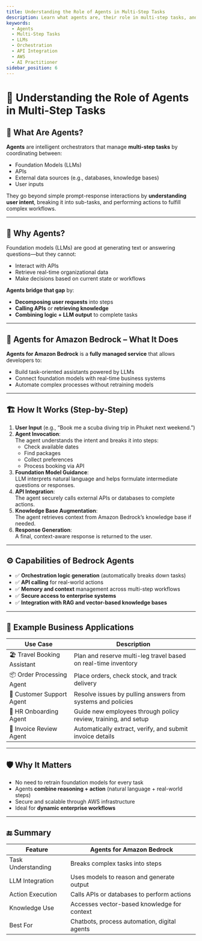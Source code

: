 ```yaml
---
title: Understanding the Role of Agents in Multi-Step Tasks
description: Learn what agents are, their role in multi-step tasks, and how they interact with LLMs, APIs, and data sources for the AWS AI Practitioner exam.
keywords:
  - Agents
  - Multi-Step Tasks
  - LLMs
  - Orchestration
  - API Integration
  - AWS
  - AI Practitioner
sidebar_position: 6
---
```


# 🤖 Understanding the Role of Agents in Multi-Step Tasks

## 🧩 What Are Agents?

**Agents** are intelligent orchestrators that manage **multi-step tasks** by coordinating between:

- Foundation Models (LLMs)
- APIs
- External data sources (e.g., databases, knowledge bases)
- User inputs

They go beyond simple prompt-response interactions by **understanding user intent**, breaking it into sub-tasks, and performing actions to fulfill complex workflows.

---

## 🔄 Why Agents?

Foundation models (LLMs) are good at generating text or answering questions—but they cannot:

- Interact with APIs
- Retrieve real-time organizational data
- Make decisions based on current state or workflows

**Agents bridge that gap** by:

- **Decomposing user requests** into steps
- **Calling APIs** or **retrieving knowledge**
- **Combining logic + LLM output** to complete tasks

---

## 🧠 Agents for Amazon Bedrock – What It Does

**Agents for Amazon Bedrock** is a **fully managed service** that allows developers to:

- Build task-oriented assistants powered by LLMs
- Connect foundation models with real-time business systems
- Automate complex processes without retraining models

---

## 🏗️ How It Works (Step-by-Step)

1. **User Input** (e.g., “Book me a scuba diving trip in Phuket next weekend.”)
2. **Agent Invocation**:  
   The agent understands the intent and breaks it into steps:
   - Check available dates
   - Find packages
   - Collect preferences
   - Process booking via API
3. **Foundation Model Guidance**:  
   LLM interprets natural language and helps formulate intermediate questions or responses.
4. **API Integration**:  
   The agent securely calls external APIs or databases to complete actions.
5. **Knowledge Base Augmentation**:  
   The agent retrieves context from Amazon Bedrock’s knowledge base if needed.
6. **Response Generation**:  
   A final, context-aware response is returned to the user.

---

## ⚙️ Capabilities of Bedrock Agents

- ✅ **Orchestration logic generation** (automatically breaks down tasks)
- ✅ **API calling** for real-world actions
- ✅ **Memory and context** management across multi-step workflows
- ✅ **Secure access to enterprise systems**
- ✅ **Integration with RAG and vector-based knowledge bases**

---

## 💼 Example Business Applications

| Use Case                   | Description                                                    |
| -------------------------- | -------------------------------------------------------------- |
| 🏖 Travel Booking Assistant | Plan and reserve multi-leg travel based on real-time inventory |
| 📦 Order Processing Agent   | Place orders, check stock, and track delivery                  |
| 💬 Customer Support Agent   | Resolve issues by pulling answers from systems and policies    |
| 📅 HR Onboarding Agent      | Guide new employees through policy review, training, and setup |
| 🧾 Invoice Review Agent     | Automatically extract, verify, and submit invoice details      |

---

## 🛡️ Why It Matters

- No need to retrain foundation models for every task
- Agents **combine reasoning + action** (natural language + real-world steps)
- Secure and scalable through AWS infrastructure
- Ideal for **dynamic enterprise workflows**

---

## 🔚 Summary

| Feature            | Agents for Amazon Bedrock                    |
| ------------------ | -------------------------------------------- |
| Task Understanding | Breaks complex tasks into steps              |
| LLM Integration    | Uses models to reason and generate output    |
| Action Execution   | Calls APIs or databases to perform actions   |
| Knowledge Use      | Accesses vector-based knowledge for context  |
| Best For           | Chatbots, process automation, digital agents |